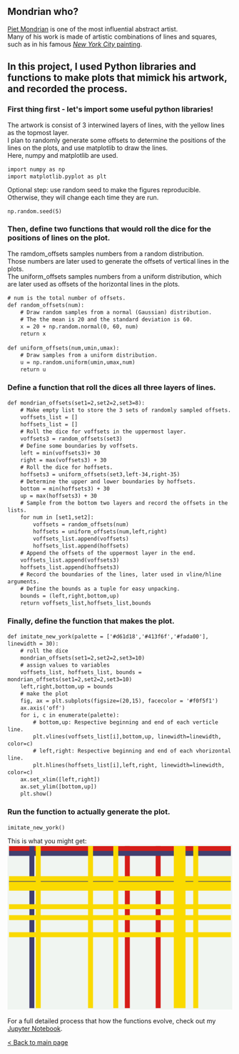 ## Mondrian who?
[Piet Mondrian](https://en.wikipedia.org/wiki/Piet_Mondrian) is one of the most influential abstract artist.   
Many of his work is made of artistic combinations of lines and squares, such as in his famous [*New York City* painting](https://en.wikipedia.org/wiki/New_York_City_(painting)).

In this project, I used Python libraries and functions to make plots that mimick his artwork, and recorded the process.
---
### First thing first - let's import some useful python libraries!
The artwork is consist of 3 interwined layers of lines, with the yellow lines as the topmost layer.   
I plan to randomly generate some offsets to determine the positions of the lines on the plots, and use matplotlib to draw the lines.   
Here, numpy and matplotlib are used.

```
import numpy as np  
import matplotlib.pyplot as plt
```
Optional step: use random seed to make the figures reproducible.    
Otherwise, they will change each time they are run.
```
np.random.seed(5)
```
### Then, define two functions that would roll the dice for the positions of lines on the plot.

The ramdom_offsets samples numbers from a random distribution.    
Those numbers are later used to generate the offsets of vertical lines in the plots.    
The uniform_offsets samples numbers from a uniform distribution, which are later used as offsets of the horizontal lines in the plots.

```
# num is the total number of offsets.
def random_offsets(num):
    # Draw random samples from a normal (Gaussian) distribution.
    # The the mean is 20 and the standard deviation is 60.
    x = 20 + np.random.normal(0, 60, num)
    return x
    
def uniform_offsets(num,umin,umax):
    # Draw samples from a uniform distribution.
    u = np.random.uniform(umin,umax,num)
    return u
```
### Define a function that roll the dices all three layers of lines.
```
def mondrian_offsets(set1=2,set2=2,set3=8):
    # Make empty list to store the 3 sets of randomly sampled offsets.
    voffsets_list = []
    hoffsets_list = []
    # Roll the dice for voffsets in the uppermost layer. 
    voffsets3 = random_offsets(set3)
    # Define some boundaries by voffsets.
    left = min(voffsets3)+ 30
    right = max(voffsets3) + 30
    # Roll the dice for hoffsets.
    hoffsets3 = uniform_offsets(set3,left-34,right-35)
    # Determine the upper and lower boundaries by hoffsets.
    bottom = min(hoffsets3) + 30
    up = max(hoffsets3) + 30
    # Sample from the bottom two layers and record the offsets in the lists.
    for num in [set1,set2]:
        voffsets = random_offsets(num)
        hoffsets = uniform_offsets(num,left,right)
        voffsets_list.append(voffsets)
        hoffsets_list.append(hoffsets)
    # Append the offsets of the uppermost layer in the end.
    voffsets_list.append(voffsets3)
    hoffsets_list.append(hoffsets3)
    # Record the boundaries of the lines, later used in vline/hline arguments. 
    # Define the bounds as a tuple for easy unpacking.
    bounds = (left,right,bottom,up)
    return voffsets_list,hoffsets_list,bounds
```
### Finally, define the function that makes the plot.
```
def imitate_new_york(palette = ['#d61d18','#413f6f','#fada00'], linewidth = 30):
    # roll the dice
    mondrian_offsets(set1=2,set2=2,set3=10)
    # assign values to variables
    voffsets_list, hoffsets_list, bounds = mondrian_offsets(set1=2,set2=2,set3=10)
    left,right,bottom,up = bounds
    # make the plot
    fig, ax = plt.subplots(figsize=(20,15), facecolor = '#f0f5f1')
    ax.axis('off')
    for i, c in enumerate(palette):
        # bottom,up: Respective beginning and end of each verticle line.
        plt.vlines(voffsets_list[i],bottom,up, linewidth=linewidth, color=c)
        # left,right: Respective beginning and end of each vhorizontal line.
        plt.hlines(hoffsets_list[i],left,right, linewidth=linewidth, color=c)
    ax.set_xlim([left,right])
    ax.set_ylim([bottom,up])
    plt.show()
```
### Run the function to actually generate the plot.
```
imitate_new_york()
```
This is what you might get:  
<img src="images/imitate_new_york.png?raw=true">

For a full detailed process that how the functions evolve, check out my [Jupyter Notebook](https://github.com/zhezhen-y/sciart/blob/main/imitate_mondrian_new_york.ipynb).

[< Back to main page](index.md)
